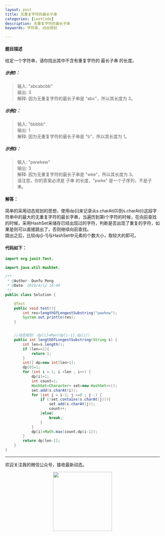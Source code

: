 ```yaml
---
layout: post
title: 无重复字符的最长子串
categories: [LeetCode]
description: 无重复字符的最长子串
keywords: 字符串, 动态规划

---
```


#### 题目描述
给定一个字符串，请你找出其中不含有重复字符的 最长子串 的长度。

##### 示例1：
>输入: "abcabcbb"  
输出: 3   
解释: 因为无重复字符的最长子串是 "abc"，所以其长度为 3。

##### 示例2：
>输入: "bbbbb"  
输出: 1  
解释: 因为无重复字符的最长子串是 "b"，所以其长度为 1。  

##### 示例3：
>输入: "pwwkew"  
输出: 3  
解释: 因为无重复字符的最长子串是 "wke"，所以其长度为 3。  
请注意，你的答案必须是 子串 的长度，"pwke" 是一个子序列，不是子串。

#### 解答：
简单的采用动态规划的思想，使用dp[i]来记录从s.charAt(0)到s.charAt(i)这段字符串中的最大的无重复字符的最长字串，当遍历到第i个字符的时候，在向前查找的时候，采用HashSet来储存已经出现过的字符，判断是否出现了重复的字符，如果是则可以直接跳出了，否则继续向前查找。  
跳出之后，比较dp[i-1]与HashSet中元素的个数大小，取较大的即可。

#### 代码如下：
```java
import org.junit.Test;

import java.util.HashSet;

/**
 * @Author: Dunfu Peng
 * @Date: 2019/4/12 14:49
 */
public class Solution {

    @Test
    public void test(){
        int res=lengthOfLongestSubstring("pwwkew");
        System.out.println(res);
    }


    //动态规划  dp[i]=Max(dp[i-1],dp[i])
    public int lengthOfLongestSubstring(String s) {
        int len=s.length();
        if (len==1){
            return 1;
        }
        int[] dp=new int[len+1];
        dp[0]=1;
        for (int i = 1; i <len ; i++) {
            dp[i]=1;
            int count=1;
            HashSet<Character> set=new HashSet<>();
            set.add(s.charAt(i));
            for (int j = i-1; j >=0 ; j--) {
                if (!set.contains(s.charAt(j))){
                    set.add(s.charAt(j));
                    count++;
                }else{
                    break;
                }
            }
            dp[i]=Math.max(count,dp[i-1]);
        }
        return dp[len-1];
    }
}

```

---
欢迎关注我的微信公众号，接收最新动态。

<div align="center"><img width="192px" height="192px" src="https://i.postimg.cc/pdykktnS/weichat.jpg"/></div>
